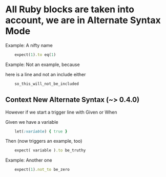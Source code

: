 # All Ruby blocks are taken into account, we are in Alternate Syntax Mode


Example: A nifty name

```ruby
    expect(1).to eq(1)
```

Example: Not an example, because

here is a line and not an include either

```ruby
    so_this_will_not_be_included
```

## Context New Alternate Syntax (~> 0.4.0)

However if we start a trigger line with Given or When

Given we have a variable

```ruby
    let(:variable) { true }
```

Then (now triggers an example, too)
```ruby
    expect( variable ).to be_truthy
```


Example: Another one

```ruby
    expect(1).not_to be_zero
```
